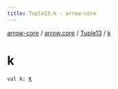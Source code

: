 ```yaml
---
title: Tuple13.k - arrow-core
---
```


[arrow-core](../../index.html) / [arrow.core](../index.html) / [Tuple13](index.html) / [k](./k.html)

# k

`val k: `[`K`](index.html#K)